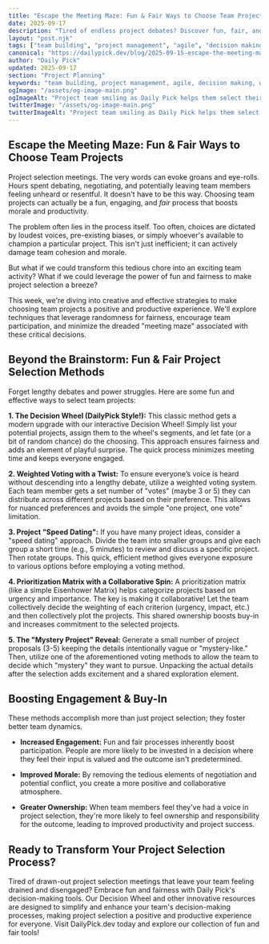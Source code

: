 ```yaml
---
title: "Escape the Meeting Maze: Fun & Fair Ways to Choose Team Projects"
date: 2025-09-17
description: "Tired of endless project debates? Discover fun, fair, and fast methods to choose team projects, boosting morale and productivity.  Learn how to use decision wheels and other simple tools to make the process engaging and unbiased."
layout: "post.njk"
tags: ["team building", "project management", "agile", "decision making", "workplace culture", "remote work", "meeting facilitation"]
canonical: "https://dailypick.dev/blog/2025-09-15-escape-the-meeting-maze-fun-fair-ways-to-choose-team-projects/"
author: "Daily Pick"
updated: 2025-09-17
section: "Project Planning"
keywords: "team building, project management, agile, decision making, workplace culture, remote work, meeting facilitation"
ogImage: "/assets/og-image-main.png"
ogImageAlt: "Project team smiling as Daily Pick helps them select their next initiative"
twitterImage: "/assets/og-image-main.png"
twitterImageAlt: "Project team smiling as Daily Pick helps them select their next initiative"
---
```


## Escape the Meeting Maze: Fun & Fair Ways to Choose Team Projects

Project selection meetings.  The very words can evoke groans and eye-rolls.  Hours spent debating, negotiating, and potentially leaving team members feeling unheard or resentful.  It doesn't have to be this way.  Choosing team projects can actually be a fun, engaging, and *fair* process that boosts morale and productivity.

The problem often lies in the process itself.  Too often, choices are dictated by loudest voices, pre-existing biases, or simply whoever's available to champion a particular project.  This isn't just inefficient; it can actively damage team cohesion and morale.

But what if we could transform this tedious chore into an exciting team activity?  What if we could leverage the power of fun and fairness to make project selection a breeze?

This week, we're diving into creative and effective strategies to make choosing team projects a positive and productive experience. We'll explore techniques that leverage randomness for fairness, encourage team participation, and minimize the dreaded "meeting maze" associated with these critical decisions.


##  Beyond the Brainstorm:  Fun & Fair Project Selection Methods

Forget lengthy debates and power struggles.  Here are some fun and effective ways to select team projects:

**1. The Decision Wheel (DailyPick Style!):**  This classic method gets a modern upgrade with our interactive Decision Wheel!  Simply list your potential projects, assign them to the wheel's segments, and let fate (or a bit of random chance) do the choosing. This approach ensures fairness and adds an element of playful surprise. The quick process minimizes meeting time and keeps everyone engaged.

**2. Weighted Voting with a Twist:** To ensure everyone’s voice is heard without descending into a lengthy debate, utilize a weighted voting system.  Each team member gets a set number of "votes" (maybe 3 or 5) they can distribute across different projects based on their preference.   This allows for nuanced preferences and avoids the simple "one project, one vote" limitation.

**3. Project "Speed Dating":**  If you have many project ideas, consider a "speed dating" approach.  Divide the team into smaller groups and give each group a short time (e.g., 5 minutes) to review and discuss a specific project. Then rotate groups. This quick, efficient method gives everyone exposure to various options before employing a voting method.

**4.  Prioritization Matrix with a Collaborative Spin:** A prioritization matrix (like a simple Eisenhower Matrix) helps categorize projects based on urgency and importance. The key is making it collaborative!  Let the team collectively decide the weighting of each criterion (urgency, impact, etc.) and then collectively plot the projects. This shared ownership boosts buy-in and increases commitment to the selected projects.

**5.  The "Mystery Project" Reveal:**  Generate a small number of project proposals (3-5) keeping the details intentionally vague or "mystery-like."  Then, utilize one of the aforementioned voting methods to allow the team to decide which "mystery" they want to pursue. Unpacking the actual details after the selection adds excitement and a shared exploration element.


##  Boosting Engagement & Buy-In

These methods accomplish more than just project selection; they foster better team dynamics.  

*   **Increased Engagement:**  Fun and fair processes inherently boost participation.  People are more likely to be invested in a decision where they feel their input is valued and the outcome isn't predetermined.

*   **Improved Morale:**  By removing the tedious elements of negotiation and potential conflict, you create a more positive and collaborative atmosphere.

*   **Greater Ownership:**  When team members feel they've had a voice in project selection, they're more likely to feel ownership and responsibility for the outcome, leading to improved productivity and project success.

## Ready to Transform Your Project Selection Process?

Tired of drawn-out project selection meetings that leave your team feeling drained and disengaged?  Embrace fun and fairness with Daily Pick's decision-making tools.  Our Decision Wheel and other innovative resources are designed to simplify and enhance your team's decision-making processes, making project selection a positive and productive experience for everyone.  Visit DailyPick.dev today and explore our collection of fun and fair tools!
